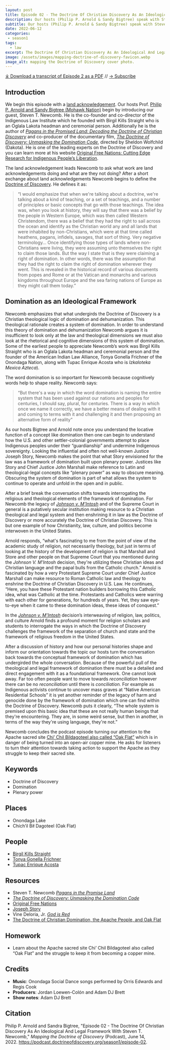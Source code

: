 ```yaml
---
layout: post
title: Episode 02 - The Doctrine Of Christian Discovery As An Ideological And Legal Framework with Steven T. Newcomb
description: Our hosts (Philip P. Arnold & Sandy Bigtree) speak with Steven T. Newcomb (Shawnee, Lenape) who is the co-founder and co-director of the Indigenous Law Institute.
subtitle: Our hosts (Philip P. Arnold & Sandy Bigtree) speak with Steven T. Newcomb (Shawnee, Lenape) who is the co-founder and co-director of the Indigenous Law Institute.
date: 2022-06-12
categories: 
 - season1
tags: 
  - law
excerpt: The Doctrine Of Christian Discovery As An Ideological And Legal Framework
image: /assets/images/mapping-doctrine-of-discovery-favicon.webp
image_alt: mapping the Doctrine of Discovery cover photo.
---
```

<div id="buzzsprout-player-10786354"></div><script src="https://www.buzzsprout.com/1926214/10786354-episode-02-the-doctrine-of-christian-discovery-as-an-ideological-and-legal-framework-with-steven-t-newcomb.js?container_id=buzzsprout-player-10786354&player=small" type="text/javascript" charset="utf-8"></script>

[⤓ Download a transcript of Episode 2 as a PDF](/assets/pdfs/Episode-02-DOCD-An-Ideological-Legal-Framework-with-steve-newcomb.pdf) // [→ Subscribe](/subscribe/)

## Introduction

We begin this episode with a [land acknowledgement](/land/). Our hosts Prof. [Philip P. Arnold and Sandy Bigtree (Mohawk Nation)](https://indigenousvalues.org/about/our-team/) begin by introducing our guest, Steven T. Newcomb. He is the co-founder and co-director of the Indigenous Law Institute which he founded with Birgil Kills Straight who is an Oglala Lakota headman and ceremonial person. Additionally he is the author of [_Pagans in the Promised Land: Decoding the Doctrine of Christian Discovery_](https://www.amazon.com/dp/1555916422/) and co-producer of the documentary film, [_The Doctrine of Discovery: Unmasking the Domination Code_](https://vimeo.com/ondemand/dominationcode), directed by Sheldon Wolfchild (Dakota). He is one of the leading experts on the Doctrine of Discovery and you can learn more at his website [Original Free Nations: Cutting Edge Research for Indigenous People’s Liberation](https://originalfreenations.com/).

The land acknowledgement leads Newcomb to ask what work are land acknowledgements doing and what are they not doing? After a short exchange about land acknowledgements Newcomb begins to define the [Doctrine of Discovery](https://doctrineofdiscovery.org/). He defines it as:

> “I would emphasize that when we're talking about a doctrine, we're talking about a kind of teaching, or a set of teachings, and a number of principles or basic concepts that go with those teachings. The idea was, when you look at history, they will say that there was a belief by the people in Western Europe, which was then called Western Christendom, there was a belief that they had the right to sail across the ocean and identify as the Christian world any and all lands that were inhabited by non-Christians, which were at that time called heathens, pagans, infidels, savages, that sort of thing. Very negative terminology… Once identifying those types of lands where non-Christians were living, they were assuming unto themselves the right to claim those lands. But the way I state that is they were claiming a right of domination. In other words, there was the assumption that they had the right to claim the right of domination wherever they went. This is revealed in the historical record of various documents from popes and Rome or at the Vatican and monarchs and various kingdoms throughout Europe and the sea faring nations of Europe as they might call them today.”

## Domination as an Ideological Framework

Newcomb emphasizes that what undergirds the Doctrine of Discovery is a Christian theological logic of domination and dehumanization. This theological rationale creates a system of domination. In order to understand this theory of domination and dehumanization Newcomb argues it is insufficient to look only at the law and theological dimensions we must also look at the rhetorical and cognitive dimensions of this system of domination. Some of the earliest people to appreciate Newcomb’s work was Birgil Kills Straight who is an Oglala Lakota headman and ceremonial person and the founder of the American Indian Law Alliance, Tonya Gonella Frichner of the Onondaga Nation, along with Tupac Enrique Acosta who is _Izkaloteka Mexica Azteca_).

The word domination is so important for Newcomb because cognitively words help to shape reality. Newcomb says:

> “But there's a way in which the word domination is naming the entire system that has been used against our nations and peoples for centuries, I should say, plural, for centuries. There is a way in which once we name it correctly, we have a better means of dealing with it and coming to terms with it and challenging it and then proposing an alternative form of reality”

As our hosts Bigtree and Arnold note once you understand the locative function of a concept like domination then one can begin to understand how the U.S. and other settler-colonial governments attempt to place Indigenous peoples under their “guardianship” and undermine Indigenous sovereignty. Looking the influential and often not well-known Justice Joseph Story, Newcomb makes the point that what Story envisioned for the law was a framework of domination built upon plenary power. Justices like Story and Chief Justice John Marshall make reference to Latin and theological-legal concepts like “plenary power” as way to obscure meaning. Obscuring the system of domination is part of what allows the system to continue to operate and unfold in the open and in public.

After a brief break the conversation shifts towards interrogating the religious and theological elements of the framework of domination. For Newcomb the legacy of [_Johnson v. M’Intosh_](https://doctrineofdiscovery.org/johnson-v-mcintosh/) and of the Supreme Court in general is a putatively secular institution making resource to a Christian theological and legal system and then enshrining it in law as the Doctrine of Discovery or more accurately the Doctrine of Christian Discovery. This is but one example of how Christianity, law, culture, and politics become interwoven in the United States.

Arnold responds, “what's fascinating to me from the point of view of the academic study of religion, not necessarily theology, but just in terms of looking at the history of the development of religion is that Marshall and Store and other people on that Supreme Court that you mentioned during the _Johnson V. M'Intosh_ decision, they're utilizing these Christian ideas and Christian language and the papal bulls from the Catholic church.” Arnold is fascinated by how a very Protestant Supreme Court under Chief Justice Marshall can make resource to Roman Catholic law and theology to enshrine the Doctrine of Christian Discovery in U.S. Law. He continues, “Here, you have these Protestant nation builders borrowing this Catholic idea, what was Catholic at the time. Protestants and Catholics were warring with each other for generations, for hundreds of years. Yet, they saw eye-to-eye when it came to these domination ideas, these ideas of conquest.”

In the [_Johnson v. M’Intosh_](https://doctrineofdiscovery.org/johnson-v-mcintosh/) decision’s interweaving of religion, law, politics, and culture Arnold finds a profound moment for religion scholars and students to interrogate the ways in which the Doctrine of Discovery challenges the framework of the separation of church and state and the framework of religious freedom in the United States.

After a discussion of history and how our personal histories shape and inform our orientation towards the topic our hosts turn the conversation back towards the conceptual framework of domination which has undergirded the whole conversation. Because of the powerful pull of the theological and legal framework of domination there must be a detailed and direct engagement with it as a foundational framework. One cannot look away. Far too often people want to move towards _reconciliation_ however there can be no _reconciliation_ until there is _conciliation._ For example as Indigenous activists continue to uncover mass graves at “Native American Residential Schools” it is yet another reminder of the legacy of harm and genocide done by the framework of domination which one can find within the Doctrine of Discovery. Newcomb puts it clearly, “The whole system is premised upon this basic idea that these are not really human beings that they're encountering. They are, in some weird sense, but then in another, in terms of the way they're using language, they're not.”

Newcomb concludes the podcast episode turning our attention to the Apache sacred site [Chi’ Chil Bildagoteel also called “Oak Flat”](https://originalfreenations.com/the-doctrine-of-christian-domination-the-apache-people-and-oak-flat/) which is in danger of being turned into an open-air copper mine. He asks for listeners to turn their attention towards taking action to support the Apache as they struggle to keep their sacred site.

## Keywords

* Doctrine of Discovery
* Domination
* Plenary power

## Places

* Onondaga Lake
* Chíchʼil Bił Dagoteel (Oak Flat)

## People

* [Birgil Kills Straight](https://indiancountrytoday.com/opinion/birgil-kills-straight-life-as-a-lakota-patriot)
* [Tonya Gonella Frichner](https://aila.ngo/about/in-memoriam-tonya-gonnella-frichner/)
* [Tupac Enrique Acosta](https://indigenousvalues.org/mother-earths-pandemic-speaker-bios/#acosta)

## Resources

* Steven T. Newcomb [_Pagans in the Promise Land_](https://www.amazon.com/dp/1555916422/)
* [_The Doctrine of Discovery: Unmasking the Domination Code_](https://vimeo.com/ondemand/dominationcode)
* [Original Free Nations](https://originalfreenations.com/)
* [Joseph Story](https://indiancountrytoday.com/archive/newcomb-joseph-story-and-the-right-of-discovery)
* Vine Deloria, Jr. [_God is Red_](https://www.amazon.com/dp/1555914985)
* [The Doctrine of Christian Domination, the Apache People, and Oak Flat](https://originalfreenations.com/the-doctrine-of-christian-domination-the-apache-people-and-oak-flat/)

## Homework

* Learn about the Apache sacred site Chi’ Chil Bildagoteel also called “Oak Flat” and the struggle to keep it from becoming a copper mine.

## Credits

- **Music**: Onondaga Social Dance songs performed by Orris Edwards and Regis Cook
- **Producers**: Jordan Loewen-Colón and Adam DJ Brett
- **Show notes**: Adam DJ Brett

## Citation

Philip P. Arnold and Sandra Bigtree, "Episode 02 - The Doctrine Of Christian Discovery As An Ideological And Legal Framework With Steven T. Newcomb," _Mapping the Doctrine of Discovery_ (Podcast), June 14, 2022. <https://podcast.doctrineofdiscovery.org/season1/episode-02>.
